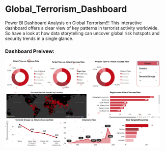# Global_Terrorism_Dashboard
Power BI Dashboard Analysis on Global Terrorism!!!  This interactive dashboard offers a clear view of key patterns in terrorist activity worldwide. So have a look at how data storytelling can uncover global risk hotspots and security trends in a single glance. 

### Dashboard Preivew:
![Screenshot](https://github.com/infoabhishek2/Global_Terrorism_Dashboard/blob/main/Terrorism_Dataset.png)
